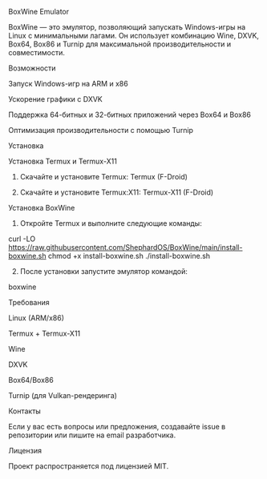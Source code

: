 BoxWine Emulator

BoxWine — это эмулятор, позволяющий запускать Windows-игры на Linux с минимальными лагами. Он использует комбинацию Wine, DXVK, Box64, Box86 и Turnip для максимальной производительности и совместимости.

Возможности

Запуск Windows-игр на ARM и x86

Ускорение графики с DXVK

Поддержка 64-битных и 32-битных приложений через Box64 и Box86

Оптимизация производительности с помощью Turnip


Установка

Установка Termux и Termux-X11

1. Скачайте и установите Termux: Termux (F-Droid)


2. Скачайте и установите Termux:X11: Termux-X11 (F-Droid)



Установка BoxWine

1. Откройте Termux и выполните следующие команды:

curl -LO https://raw.githubusercontent.com/ShephardOS/BoxWine/main/install-boxwine.sh
chmod +x install-boxwine.sh
./install-boxwine.sh


2. После установки запустите эмулятор командой:

boxwine



Требования

Linux (ARM/x86)

Termux + Termux-X11

Wine

DXVK

Box64/Box86

Turnip (для Vulkan-рендеринга)


Контакты

Если у вас есть вопросы или предложения, создавайте issue в репозитории или пишите на email разработчика.

Лицензия

Проект распространяется под лицензией MIT.







